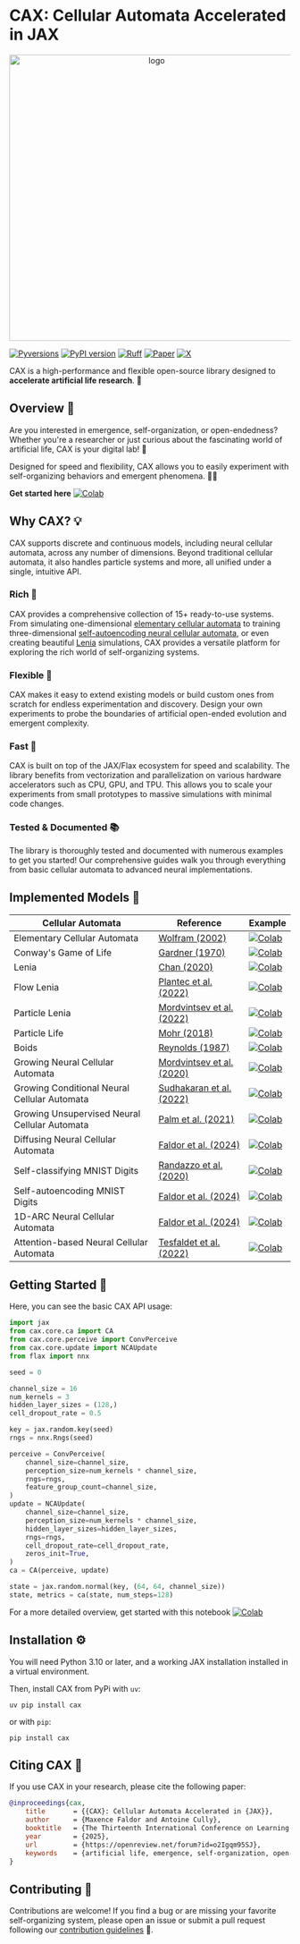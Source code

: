 # CAX: Cellular Automata Accelerated in JAX

<div align="center">
	<img src="docs/cax.png" alt="logo" width="512"></img>
</div>

[![Pyversions](https://img.shields.io/pypi/pyversions/cax.svg?style=flat)](https://pypi.python.org/pypi/cax)
[![PyPI version](https://badge.fury.io/py/cax.svg)](https://badge.fury.io/py/cax)
[![Ruff](https://img.shields.io/endpoint?url=https://raw.githubusercontent.com/astral-sh/ruff/main/assets/badge/v2.json)](https://github.com/astral-sh/ruff)
[![Paper](http://img.shields.io/badge/paper-arxiv.2410.02651-B31B1B.svg)](https://arxiv.org/abs/2410.02651)
[![X](https://img.shields.io/badge/X-%23000000.svg?style=for-the-badge&logo=X&logoColor=white&style=flat)](https://x.com/maxencefaldor/status/1842211478796918945)

CAX is a high-performance and flexible open-source library designed to **accelerate artificial life research**. 🧬

## Overview 🔎

Are you interested in emergence, self-organization, or open-endedness? Whether you're a researcher or just curious about the fascinating world of artificial life, CAX is your digital lab! 🔬

Designed for speed and flexibility, CAX allows you to easily experiment with self-organizing behaviors and emergent phenomena. 🧑‍🔬

**Get started here** [![Colab](https://colab.research.google.com/assets/colab-badge.svg)](https://colab.research.google.com/github/maxencefaldor/cax/blob/main/examples/00_getting_started.ipynb)

## Why CAX? 💡

CAX supports discrete and continuous models, including neural cellular automata, across any number of dimensions. Beyond traditional cellular automata, it also handles particle systems and more, all unified under a single, intuitive API.

### Rich 🎨

CAX provides a comprehensive collection of 15+ ready-to-use systems. From simulating one-dimensional [elementary cellular automata](examples/10_elementary_ca.ipynb) to training three-dimensional [self-autoencoding neural cellular automata](examples/45_self_autoencoding_mnist.ipynb), or even creating beautiful [Lenia](examples/20_lenia.ipynb) simulations, CAX provides a versatile platform for exploring the rich world of self-organizing systems.

### Flexible 🧩

CAX makes it easy to extend existing models or build custom ones from scratch for endless experimentation and discovery. Design your own experiments to probe the boundaries of artificial open-ended evolution and emergent complexity.

### Fast 🚀

CAX is built on top of the JAX/Flax ecosystem for speed and scalability. The library benefits from vectorization and parallelization on various hardware accelerators such as CPU, GPU, and TPU. This allows you to scale your experiments from small prototypes to massive simulations with minimal code changes.

### Tested & Documented 📚

The library is thoroughly tested and documented with numerous examples to get you started! Our comprehensive guides walk you through everything from basic cellular automata to advanced neural implementations.

## Implemented Models 🦎

| Cellular Automata | Reference | Example |
| --- | --- | --- |
| Elementary Cellular Automata | [Wolfram (2002)](https://www.wolframscience.com/nks/) | [![Colab](https://colab.research.google.com/assets/colab-badge.svg)](https://colab.research.google.com/github/maxencefaldor/cax/blob/main/examples/10_elementary_ca.ipynb) |
| Conway's Game of Life | [Gardner (1970)](https://web.stanford.edu/class/sts145/Library/life.pdf) | [![Colab](https://colab.research.google.com/assets/colab-badge.svg)](https://colab.research.google.com/github/maxencefaldor/cax/blob/main/examples/11_life.ipynb) |
| Lenia | [Chan (2020)](https://arxiv.org/abs/2005.03742) | [![Colab](https://colab.research.google.com/assets/colab-badge.svg)](https://colab.research.google.com/github/maxencefaldor/cax/blob/main/examples/20_lenia.ipynb) |
| Flow Lenia | [Plantec et al. (2022)](https://arxiv.org/abs/2212.07906) | [![Colab](https://colab.research.google.com/assets/colab-badge.svg)](https://colab.research.google.com/github/maxencefaldor/cax/blob/main/examples/21_flow_lenia.ipynb) |
| Particle Lenia | [Mordvintsev et al. (2022)](https://google-research.github.io/self-organising-systems/particle-lenia/) | [![Colab](https://colab.research.google.com/assets/colab-badge.svg)](https://colab.research.google.com/github/maxencefaldor/cax/blob/main/examples/22_particle_lenia.ipynb) |
| Particle Life | [Mohr (2018)](https://particle-life.com/) | [![Colab](https://colab.research.google.com/assets/colab-badge.svg)](https://colab.research.google.com/github/maxencefaldor/cax/blob/main/examples/30_particle_life.ipynb) |
| Boids | [Reynolds (1987)](https://www.red3d.com/cwr/boids/) | [![Colab](https://colab.research.google.com/assets/colab-badge.svg)](https://colab.research.google.com/github/maxencefaldor/cax/blob/main/examples/31_boids.ipynb) |
| Growing Neural Cellular Automata | [Mordvintsev et al. (2020)](https://distill.pub/2020/growing-ca/) |[![Colab](https://colab.research.google.com/assets/colab-badge.svg)](https://colab.research.google.com/github/maxencefaldor/cax/blob/main/examples/40_growing_nca.ipynb) |
| Growing Conditional Neural Cellular Automata | [Sudhakaran et al. (2022)](http://arxiv.org/abs/2205.06806) | [![Colab](https://colab.research.google.com/assets/colab-badge.svg)](https://colab.research.google.com/github/maxencefaldor/cax/blob/main/examples/41_growing_conditional_nca.ipynb) |
| Growing Unsupervised Neural Cellular Automata | [Palm et al. (2021)](https://arxiv.org/abs/2201.12360) | [![Colab](https://colab.research.google.com/assets/colab-badge.svg)](https://colab.research.google.com/github/maxencefaldor/cax/blob/main/examples/42_growing_unsupervised_nca.ipynb) |
| Diffusing Neural Cellular Automata | [Faldor et al. (2024)](https://arxiv.org/abs/2410.02651) | [![Colab](https://colab.research.google.com/assets/colab-badge.svg)](https://colab.research.google.com/github/maxencefaldor/cax/blob/main/examples/43_diffusing_nca.ipynb) |
| Self-classifying MNIST Digits | [Randazzo et al. (2020)](https://distill.pub/2020/selforg/mnist/) |[![Colab](https://colab.research.google.com/assets/colab-badge.svg)](https://colab.research.google.com/github/maxencefaldor/cax/blob/main/examples/44_self_classifying_mnist.ipynb) |
| Self-autoencoding MNIST Digits | [Faldor et al. (2024)](https://arxiv.org/abs/2410.02651) | [![Colab](https://colab.research.google.com/assets/colab-badge.svg)](https://colab.research.google.com/github/maxencefaldor/cax/blob/main/examples/45_self_autoencoding_mnist.ipynb) |
| 1D-ARC Neural Cellular Automata | [Faldor et al. (2024)](https://arxiv.org/abs/2410.02651) | [![Colab](https://colab.research.google.com/assets/colab-badge.svg)](https://colab.research.google.com/github/maxencefaldor/cax/blob/main/examples/46_1d_arc_nca.ipynb) |
| Attention-based Neural Cellular Automata | [Tesfaldet et al. (2022)](https://arxiv.org/abs/2211.01233) | [![Colab](https://colab.research.google.com/assets/colab-badge.svg)](https://colab.research.google.com/github/maxencefaldor/cax/blob/main/examples/47_attention_nca.ipynb) |

## Getting Started 🚦

Here, you can see the basic CAX API usage:

```python
import jax
from cax.core.ca import CA
from cax.core.perceive import ConvPerceive
from cax.core.update import NCAUpdate
from flax import nnx

seed = 0

channel_size = 16
num_kernels = 3
hidden_layer_sizes = (128,)
cell_dropout_rate = 0.5

key = jax.random.key(seed)
rngs = nnx.Rngs(seed)

perceive = ConvPerceive(
	channel_size=channel_size,
	perception_size=num_kernels * channel_size,
	rngs=rngs,
	feature_group_count=channel_size,
)
update = NCAUpdate(
	channel_size=channel_size,
	perception_size=num_kernels * channel_size,
	hidden_layer_sizes=hidden_layer_sizes,
	rngs=rngs,
	cell_dropout_rate=cell_dropout_rate,
	zeros_init=True,
)
ca = CA(perceive, update)

state = jax.random.normal(key, (64, 64, channel_size))
state, metrics = ca(state, num_steps=128)
```

For a more detailed overview, get started with this notebook [![Colab](https://colab.research.google.com/assets/colab-badge.svg)](https://colab.research.google.com/github/maxencefaldor/cax/blob/main/examples/00_getting_started.ipynb)

## Installation ⚙️

You will need Python 3.10 or later, and a working JAX installation installed in a virtual environment.

Then, install CAX from PyPi with `uv`:
```
uv pip install cax
```

or with `pip`:
```
pip install cax
```

## Citing CAX 📝

If you use CAX in your research, please cite the following paper:

```bibtex
@inproceedings{cax,
	title       = {{CAX}: Cellular Automata Accelerated in {JAX}},
	author      = {Maxence Faldor and Antoine Cully},
	booktitle   = {The Thirteenth International Conference on Learning Representations},
	year        = {2025},
	url         = {https://openreview.net/forum?id=o2Igqm95SJ},
	keywords    = {artificial life, emergence, self-organization, open-endedness, cellular automata, neural cellular automata},
}
```

## Contributing 👷

Contributions are welcome! If you find a bug or are missing your favorite self-organizing system, please open an issue or submit a pull request following our [contribution guidelines](CONTRIBUTING.md) 🤗.
